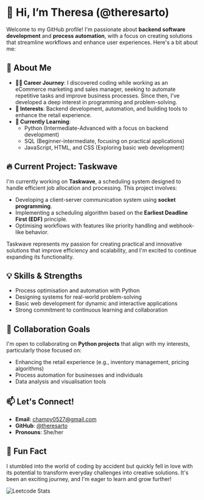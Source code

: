 # 👋 Hi, I’m Theresa (@theresarto)

Welcome to my GitHub profile! I'm passionate about **backend software development** and **process automation**, with a focus on creating solutions that streamline workflows and enhance user experiences. Here's a bit about me:

## 🚀 About Me

- **👩‍💻 Career Journey**: I discovered coding while working as an eCommerce marketing and sales manager, seeking to automate repetitive tasks and improve business processes. Since then, I've developed a deep interest in programming and problem-solving.
- **🎯 Interests**: Backend development, automation, and building tools to enhance the retail experience.
- **🌱 Currently Learning**:  
  - Python (Intermediate-Advanced with a focus on backend development)  
  - SQL (Beginner-intermediate, focusing on practical applications)  
  - JavaScript, HTML, and CSS (Exploring basic web development)

## 🔥 Current Project: Taskwave

I'm currently working on **Taskwave**, a scheduling system designed to handle efficient job allocation and processing. This project involves:

- Developing a client-server communication system using **socket programming**.
- Implementing a scheduling algorithm based on the **Earliest Deadline First (EDF)** principle.
- Optimising workflows with features like priority handling and webhook-like behavior.

Taskwave represents my passion for creating practical and innovative solutions that improve efficiency and scalability, and I'm excited to continue expanding its functionality.

## 💡 Skills & Strengths

- Process optimisation and automation with Python
- Designing systems for real-world problem-solving
- Basic web development for dynamic and interactive applications
- Strong commitment to continuous learning and collaboration

## 🌟 Collaboration Goals

I'm open to collaborating on **Python projects** that align with my interests, particularly those focused on:

- Enhancing the retail experience (e.g., inventory management, pricing algorithms)
- Process automation for businesses and individuals
- Data analysis and visualisation tools

## 📫 Let's Connect!

- **Email**: champy0527@gmail.com  
- **GitHub**: [@theresarto](https://github.com/theresarto)  
- **Pronouns**: She/her  

## 🎉 Fun Fact

I stumbled into the world of coding by accident but quickly fell in love with its potential to transform everyday challenges into creative solutions. It's been an exciting journey, and I'm eager to learn and grow further!


![Leetcode Stats](https://leetcard.jacoblin.cool/champy0527)


<!---
theresarto/theresarto is a ✨ special ✨ repository because its `README.md` (this file) appears on your GitHub profile.
You can click the Preview link to take a look at your changes.
--->

